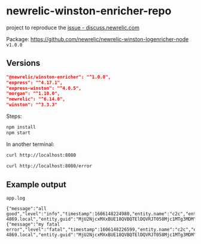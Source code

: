 # newrelic-winston-enricher-repo

project to reproduce the [issue - discuss.newrelic.com](https://discuss.newrelic.com/t/newrelic-winston-enricher-doesnt-add-span-id-or-trace-id-info/122201)

Package: <https://github.com/newrelic/newrelic-winston-logenricher-node> `v1.0.0`

## Versions

```json
"@newrelic/winston-enricher": "^1.0.0",
"express": "^4.17.1",
"express-winston": "^4.0.5",
"morgan": "^1.10.0",
"newrelic": "^6.14.0",
"winston": "^3.3.3"
```

Steps:

```bash
npm install
npm start
```

In another terminal:

```bash
curl http://localhost:8080

curl http://localhost:8080/error
```

## Example output

`app.log`

```text
{"message":"all good","level":"info","timestamp":1606148224980,"entity.name":"c2c","entity.type":"SERVICE","hostname":"gp-4869.local","entity.guid":"MjU2NjcxMXxBUE18QVBQTElDQVRJT058Mjc1MTg3MDM"}
{"message":"my fatal error","level":"fatal","timestamp":1606148226599,"entity.name":"c2c","entity.type":"SERVICE","hostname":"gp-4869.local","entity.guid":"MjU2NjcxMXxBUE18QVBQTElDQVRJT058Mjc1MTg3MDM"}
```
